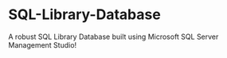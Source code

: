 # SQL-Library-Database
A robust SQL Library Database built using Microsoft SQL Server Management Studio!
